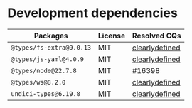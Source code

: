 # Development dependencies

| Packages | License | Resolved CQs |
| --- | --- | --- |
| `@types/fs-extra@9.0.13` | MIT | [clearlydefined](https://clearlydefined.io/definitions/npm/npmjs/@types/fs-extra/9.0.13) |
| `@types/js-yaml@4.0.9` | MIT | [clearlydefined](https://clearlydefined.io/definitions/npm/npmjs/@types/js-yaml/4.0.9) |
| `@types/node@22.7.8` | MIT | #16398 |
| `@types/ws@8.2.0` | MIT | [clearlydefined](https://clearlydefined.io/definitions/npm/npmjs/@types/ws/8.2.0) |
| `undici-types@6.19.8` | MIT | [clearlydefined](https://clearlydefined.io/definitions/npm/npmjs/-/undici-types/6.19.8) |

